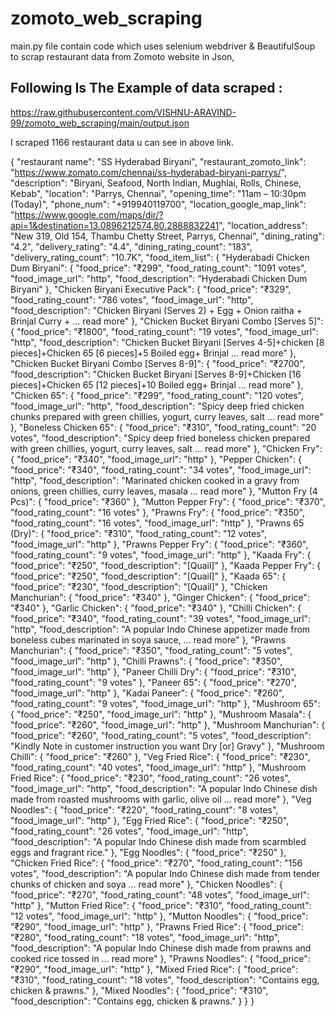 # zomoto_web_scraping

main.py file contain code which uses selenium webdriver & BeautifulSoup to scrap restaurant data from Zomoto website in Json,

## Following Is The Example of data scraped :

https://raw.githubusercontent.com/VISHNU-ARAVIND-99/zomoto_web_scraping/main/output.json

I scraped 1166 restaurant data u can see in above link.

{
    "restaurant name": "SS Hyderabad Biryani",
    "restaurant_zomoto_link": "https://www.zomato.com/chennai/ss-hyderabad-biryani-parrys/",
    "description": "Biryani, Seafood, North Indian, Mughlai, Rolls, Chinese, Kebab",
    "location": "Parrys, Chennai",
    "opening_time": "11am – 10:30pm (Today)",
    "phone_num": "+919940119700",
    "location_google_map_link": "https://www.google.com/maps/dir/?api=1&destination=13.0896212574,80.2888832241",
    "location_address": "New 319, Old 154, Thambu Chetty Street, Parrys, Chennai",
    "dining_rating": "4.2",
    "delivery_rating": "4.4",
    "dining_rating_count": "183",
    "delivery_rating_count": "10.7K",
    "food_item_list": {
      "Hyderabadi Chicken Dum Biryani": {
        "food_price": "₹299",
        "food_rating_count": "1091 votes",
        "food_image_url": "http",
        "food_description": "Hyderabadi Chicken Dum Biryani"
      },
      "Chicken Biryani Executive Pack": {
        "food_price": "₹329",
        "food_rating_count": "786 votes",
        "food_image_url": "http",
        "food_description": "Chicken Biryani (Serves 2) + Egg + Onion raitha + Brinjal Curry + ... read more"
      },
      "Chicken Bucket Biryani Combo [Serves 5]": {
        "food_price": "₹1800",
        "food_rating_count": "19 votes",
        "food_image_url": "http",
        "food_description": "Chicken Bucket Biryani [Serves 4-5]+chicken [8 pieces]+Chicken 65 [6 pieces]+5 Boiled egg+ Brinjal ... read more"
      },
      "Chicken Bucket Biryani Combo [Serves 8-9]": {
        "food_price": "₹2700",
        "food_description": "Chicken Bucket Biryani [Serves 8-9]+Chicken [16 pieces]+Chicken 65 [12 pieces]+10 Boiled egg+ Brinjal ... read more"
      },
      "Chicken 65": {
        "food_price": "₹299",
        "food_rating_count": "120 votes",
        "food_image_url": "http",
        "food_description": "Spicy deep fried chicken chunks prepared with green chillies, yogurt, curry leaves, salt ... read more"
      },
      "Boneless Chicken 65": {
        "food_price": "₹310",
        "food_rating_count": "20 votes",
        "food_description": "Spicy deep fried boneless chicken prepared with green chillies, yogurt, curry leaves, salt ... read more"
      },
      "Chicken Fry": {
        "food_price": "₹340",
        "food_image_url": "http"
      },
      "Pepper Chicken": {
        "food_price": "₹340",
        "food_rating_count": "34 votes",
        "food_image_url": "http",
        "food_description": "Marinated chicken cooked in a gravy from onions, green chillies, curry leaves, masala ... read more"
      },
      "Mutton Fry (4 Pcs)": {
        "food_price": "₹360"
      },
      "Mutton Pepper Fry": {
        "food_price": "₹370",
        "food_rating_count": "16 votes"
      },
      "Prawns Fry": {
        "food_price": "₹350",
        "food_rating_count": "16 votes",
        "food_image_url": "http"
      },
      "Prawns 65 (Dry)": {
        "food_price": "₹310",
        "food_rating_count": "12 votes",
        "food_image_url": "http"
      },
      "Prawns Pepper Fry": {
        "food_price": "₹360",
        "food_rating_count": "9 votes",
        "food_image_url": "http"
      },
      "Kaada Fry": {
        "food_price": "₹250",
        "food_description": "[Quail]"
      },
      "Kaada Pepper Fry": {
        "food_price": "₹250",
        "food_description": "[Quail]"
      },
      "Kaada 65": {
        "food_price": "₹230",
        "food_description": "[Quail]"
      },
      "Chicken Manchurian": {
        "food_price": "₹340"
      },
      "Ginger Chicken": {
        "food_price": "₹340"
      },
      "Garlic Chicken": {
        "food_price": "₹340"
      },
      "Chilli Chicken": {
        "food_price": "₹340",
        "food_rating_count": "39 votes",
        "food_image_url": "http",
        "food_description": "A popular Indo Chinese appetizer made from boneless cubes marinated in soya sauce, ... read more"
      },
      "Prawns Manchurian": {
        "food_price": "₹350",
        "food_rating_count": "5 votes",
        "food_image_url": "http"
      },
      "Chilli Prawns": {
        "food_price": "₹350",
        "food_image_url": "http"
      },
      "Paneer Chilli Dry": {
        "food_price": "₹310",
        "food_rating_count": "9 votes"
      },
      "Paneer 65": {
        "food_price": "₹270",
        "food_image_url": "http"
      },
      "Kadai Paneer": {
        "food_price": "₹260",
        "food_rating_count": "9 votes",
        "food_image_url": "http"
      },
      "Mushroom 65": {
        "food_price": "₹250",
        "food_image_url": "http"
      },
      "Mushroom Masala": {
        "food_price": "₹260",
        "food_image_url": "http"
      },
      "Mushroom Manchurian": {
        "food_price": "₹260",
        "food_rating_count": "5 votes",
        "food_description": "Kindly Note in customer instruction you want Dry [or] Gravy"
      },
      "Mushroom Chilli": {
        "food_price": "₹260"
      },
      "Veg Fried Rice": {
        "food_price": "₹230",
        "food_rating_count": "40 votes",
        "food_image_url": "http"
      },
      "Mushroom Fried Rice": {
        "food_price": "₹230",
        "food_rating_count": "26 votes",
        "food_image_url": "http",
        "food_description": "A popular Indo Chinese dish made from roasted mushrooms with garlic, olive oil ... read more"
      },
      "Veg Noodles": {
        "food_price": "₹220",
        "food_rating_count": "8 votes",
        "food_image_url": "http"
      },
      "Egg Fried Rice": {
        "food_price": "₹250",
        "food_rating_count": "26 votes",
        "food_image_url": "http",
        "food_description": "A popular Indo Chinese dish made from scarmbled eggs and fragrant rice."
      },
      "Egg Noodles": {
        "food_price": "₹250"
      },
      "Chicken Fried Rice": {
        "food_price": "₹270",
        "food_rating_count": "156 votes",
        "food_description": "A popular Indo Chinese dish made from tender chunks of chicken and soya ... read more"
      },
      "Chicken Noodles": {
        "food_price": "₹270",
        "food_rating_count": "48 votes",
        "food_image_url": "http"
      },
      "Mutton Fried Rice": {
        "food_price": "₹310",
        "food_rating_count": "12 votes",
        "food_image_url": "http"
      },
      "Mutton Noodles": {
        "food_price": "₹290",
        "food_image_url": "http"
      },
      "Prawns Fried Rice": {
        "food_price": "₹280",
        "food_rating_count": "18 votes",
        "food_image_url": "http",
        "food_description": "A popular Indo Chinese dish made from prawns and cooked rice tossed in ... read more"
      },
      "Prawns Noodles": {
        "food_price": "₹290",
        "food_image_url": "http"
      },
      "Mixed Fried Rice": {
        "food_price": "₹310",
        "food_rating_count": "18 votes",
        "food_description": "Contains egg, chicken & prawns."
      },
      "Mixed Noodles": {
        "food_price": "₹310",
        "food_description": "Contains egg, chicken & prawns."
      }
    }
  }

